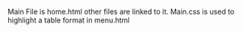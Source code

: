 Main File is home.html other files are linked to it.
Main.css is used to highlight a table format in menu.html
